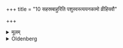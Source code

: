 +++
title = "10 सहस्रबाहुरिति पशुस्वस्त्ययनकामो व्रीहियवौ"

+++

<details><summary>मूलम्</summary>

सहस्रबाहुरिति पशुस्वस्त्ययनकामो व्रीहियवौ जुहुयात् १०
</details>

<details><summary>Oldenberg</summary>

10. One who desires that his stock of cattle

may increase, should sacrifice rice and barley, with (the verse), 'He who has a thousand arms' (MB. II, 4, 7).
</details>
